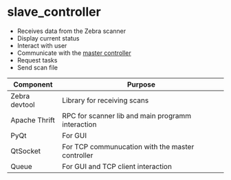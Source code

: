 # slave_controller
 - Receives data from the Zebra scanner
 - Display current status
 - Interact with user
 - Communicate with the [ master controller](https://github.com/avovana/master_labeling/blob/master/README.md)
 - Request tasks
 - Send scan file

| Component | Purpose |
| ------ | ------ |
| Zebra devtool | Library for receiving scans |
| Apache Thrift | RPC for scanner lib and main programm interaction |
| PyQt | For GUI |
| QtSocket | For TCP communucation with the master controller |
| Queue | For GUI and TCP client interaction |
